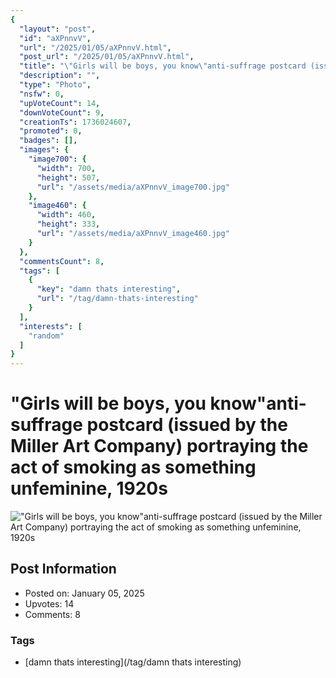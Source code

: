```yaml
---
{
  "layout": "post",
  "id": "aXPnnvV",
  "url": "/2025/01/05/aXPnnvV.html",
  "post_url": "/2025/01/05/aXPnnvV.html",
  "title": "\"Girls will be boys, you know\"anti-suffrage postcard (issued by the Miller Art Company) portraying the act of smoking as something unfeminine, 1920s",
  "description": "",
  "type": "Photo",
  "nsfw": 0,
  "upVoteCount": 14,
  "downVoteCount": 9,
  "creationTs": 1736024607,
  "promoted": 0,
  "badges": [],
  "images": {
    "image700": {
      "width": 700,
      "height": 507,
      "url": "/assets/media/aXPnnvV_image700.jpg"
    },
    "image460": {
      "width": 460,
      "height": 333,
      "url": "/assets/media/aXPnnvV_image460.jpg"
    }
  },
  "commentsCount": 8,
  "tags": [
    {
      "key": "damn thats interesting",
      "url": "/tag/damn-thats-interesting"
    }
  ],
  "interests": [
    "random"
  ]
}
---
```


# "Girls will be boys, you know"anti-suffrage postcard (issued by the Miller Art Company) portraying the act of smoking as something unfeminine, 1920s

!["Girls will be boys, you know"anti-suffrage postcard (issued by the Miller Art Company) portraying the act of smoking as something unfeminine, 1920s](/assets/media/aXPnnvV_image700.jpg)

## Post Information

- Posted on: January 05, 2025
- Upvotes: 14
- Comments: 8

### Tags

- [damn thats interesting](/tag/damn thats interesting)
